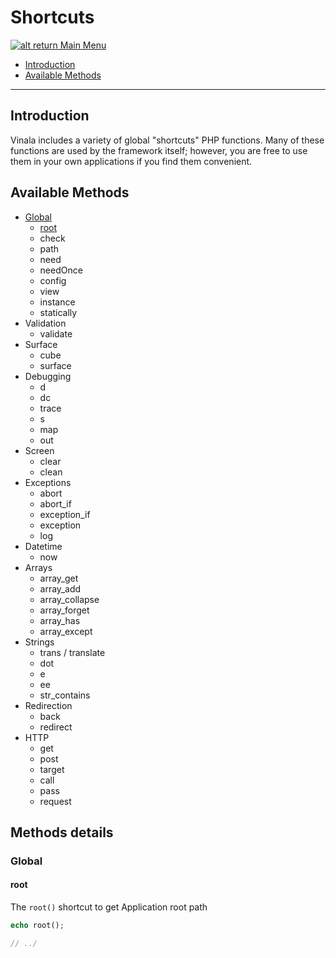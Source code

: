 # Shortcuts

[![alt return](https://gitlab.com/lighty/Art/raw/master/Resources/signs.png) Main Menu](https://gitlab.com/lighty/Docs/tree/3.3/#index)

- [Introduction](#introduction)
- [Available Methods](#available-methods)


----

## Introduction

Vinala includes a variety of global "shortcuts" PHP functions. Many of these functions are used by the framework itself; however, you are free to use them in your own applications if you find them convenient.

## Available Methods

- [Global](#global)
	- [root](#root)
	- check
	- path
	- need
	- needOnce
	- config
	- view
	- instance
	- statically
- Validation
	- validate
- Surface
	- cube
	- surface
- Debugging
	- d
	- dc
	- trace
	- s
	- map
	- out
- Screen
	- clear
	- clean
- Exceptions
	- abort
	- abort_if
	- exception_if
	- exception
	- log
- Datetime
	- now
- Arrays
	- array_get
	- array_add
	- array_collapse
	- array_forget
	- array_has
	- array_except
- Strings
	- trans / translate
	- dot
	- e
	- ee
	- str_contains
- Redirection
	- back
	- redirect
- HTTP
	- get
	- post
	- target
	- call
	- pass
	- request

## Methods details

### Global

#### root
The `root()` shortcut to get Application root path

```php
echo root();

// ../
```